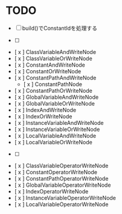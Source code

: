 # TODO

- [ ] build()でConstantIdを処理する


- [ ]
- [ x ] ClassVariableAndWriteNode
- [ x ] ClassVariableOrWriteNode
- [ x ] ConstantAndWriteNode
- [ x ] ConstantOrWriteNode
- [ x ] ConstantPathAndWriteNode
    - [ x ] ConstantPathNode
- [ x ] ConstantPathOrWriteNode
- [ x ] GlobalVariableAndWriteNode
- [ x ] GlobalVariableOrWriteNode
- [ x ] IndexAndWriteNode
- [ x ] IndexOrWriteNode
- [ x ] InstanceVariableAndWriteNode
- [ x ] InstanceVariableOrWriteNode
- [ x ] LocalVariableAndWriteNode
- [ x ] LocalVariableOrWriteNode
- [ ]
- [ x ] ClassVariableOperatorWriteNode
- [ x ] ConstantOperatorWriteNode
- [ x ] ConstantPathOperatorWriteNode
- [ x ] GlobalVariableOperatorWriteNode
- [ x ] IndexOperatorWriteNode
- [ x ] InstanceVariableOperatorWriteNode
- [ x ] LocalVariableOperatorWriteNode
